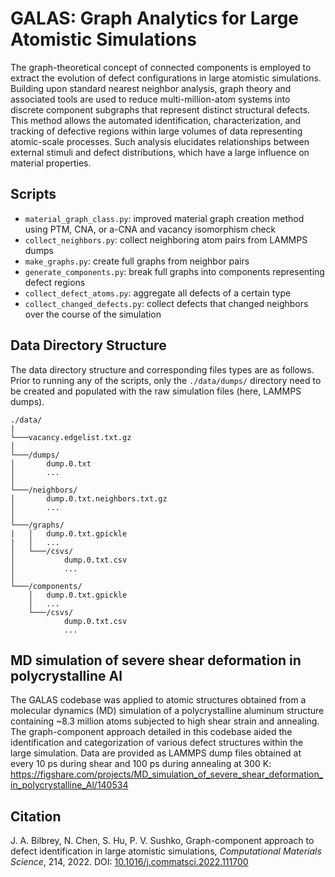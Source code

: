 # GALAS: Graph Analytics for Large Atomistic Simulations

The graph-theoretical concept of connected components is employed to extract the evolution of defect configurations in large atomistic simulations. Building upon standard nearest neighbor analysis, graph theory and associated tools are used to reduce multi-million-atom systems into discrete component subgraphs that represent distinct structural defects. This method allows the automated identification, characterization, and tracking of defective regions within large volumes of data representing atomic-scale processes. Such analysis elucidates relationships between external stimuli and defect distributions, which have a large influence on material properties. 

## Scripts
* ```material_graph_class.py```: improved material graph creation method using PTM, CNA, or a-CNA and vacancy isomorphism check
* ```collect_neighbors.py```: collect neighboring atom pairs from LAMMPS dumps
* ```make_graphs.py```: create full graphs from neighbor pairs 
* ```generate_components.py```: break full graphs into components representing defect regions
* ```collect_defect_atoms.py```: aggregate all defects of a certain type
* ```collect_changed_defects.py```: collect defects that changed neighbors over the course of the simulation

## Data Directory Structure

The data directory structure and corresponding files types are as follows. Prior to running any of the scripts, only the ```./data/dumps/``` directory need to be created and populated with the raw simulation files (here, LAMMPS dumps).

```
./data/  
|
└───vacancy.edgelist.txt.gz
│
└───/dumps/
│       dump.0.txt
│       ...
│ 
└───/neighbors/
│       dump.0.txt.neighbors.txt.gz
│       ...
│   
└───/graphs/
|   │   dump.0.txt.gpickle
|   │   ...
│   └───/csvs/
│           dump.0.txt.csv
│           ...
│   
└───/components/
    │   dump.0.txt.gpickle
    │   ...
    └───/csvs/
            dump.0.txt.csv
            ...       
```

## MD simulation of severe shear deformation in polycrystalline Al

The GALAS codebase was applied to atomic structures obtained from a molecular dynamics (MD) simulation of a polycrystalline aluminum structure containing ~8.3 million atoms subjected to high shear strain and annealing. The graph-component approach detailed in this codebase aided the identification and categorization of various defect structures within the large simulation. Data are provided as LAMMPS dump files obtained at every 10 ps during shear and 100 ps during annealing at 300 K: https://figshare.com/projects/MD_simulation_of_severe_shear_deformation_in_polycrystalline_Al/140534


## Citation

J. A. Bilbrey, N. Chen, S. Hu, P. V. Sushko, Graph-component approach to defect identification in large atomistic simulations, <em>Computational Materials Science</em>, 214, 2022.
DOI: [10.1016/j.commatsci.2022.111700](https://www.sciencedirect.com/science/article/pii/S0927025622004244?dgcid=author)

